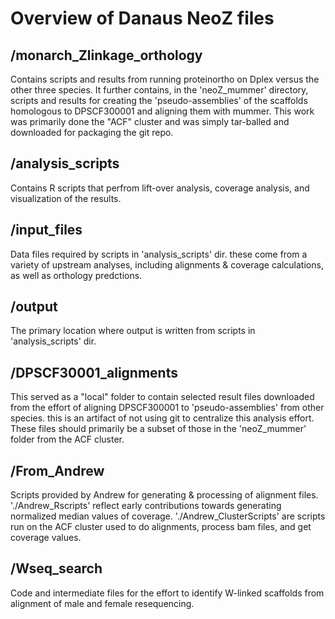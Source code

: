 # Overview of Danaus NeoZ files

## /monarch_Zlinkage_orthology 
Contains scripts and results from running proteinortho on Dplex versus the other three species. It further contains, in the 'neoZ_mummer' directory, scripts and results for creating the 'pseudo-assemblies' of the scaffolds homologous to DPSCF300001 and aligning them with mummer. This work was primarily done the "ACF" cluster and was simply tar-balled and downloaded for packaging the git repo.


## /analysis_scripts 
Contains R scripts that perfrom lift-over analysis, coverage analysis, and visualization of the results.  


## /input_files 
Data files required by scripts in 'analysis_scripts' dir. these come from a variety of upstream analyses, including alignments & coverage calculations, as well as orthology predctions.


## /output 
The primary location where output is written from scripts in 'analysis_scripts' dir.


## /DPSCF30001_alignments 
This served as a "local" folder to contain selected result files downloaded from the effort of aligning DPSCF300001 to 'pseudo-assemblies' from other species. this is an artifact of not using git to centralize this analysis effort.  These files should primarily be a subset of those in the 'neoZ_mummer' folder from the ACF cluster. 


## /From_Andrew 
Scripts provided by Andrew for generating & processing of alignment files.
'./Andrew_Rscripts' reflect early contributions towards generating normalized median values of coverage.
'./Andrew_ClusterScripts' are scripts run on the ACF cluster used to do alignments, process bam files, and get coverage values.

## /Wseq_search
Code and intermediate files for the effort to identify W-linked scaffolds from alignment of male and female resequencing.